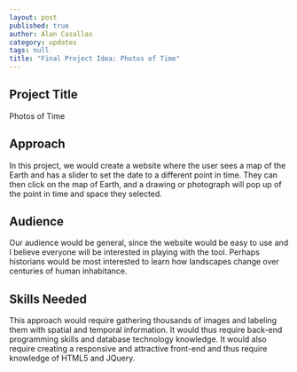```yaml
---
layout: post
published: true
author: Alan Casallas
category: updates
tags: null
title: "Final Project Idea: Photos of Time"
---
```


## Project Title ##
Photos of Time

## Approach ##
In this project, we would create a website where the user sees a map of the Earth and has a slider to set the date to a different point in time. They can then click on the map of Earth, and a drawing or photograph will pop up of the point in time and space they selected.

## Audience ##
Our audience would be general, since the website would be easy to use and I believe everyone will be interested in playing with the tool. Perhaps historians would be most interested to learn how landscapes change over centuries of human inhabitance.

## Skills Needed ##
This approach would require gathering thousands of images and labeling them with spatial and temporal information. It would thus require back-end programming skills and database technology knowledge.
It would also require creating a responsive and attractive front-end and thus require knowledge of HTML5 and JQuery.